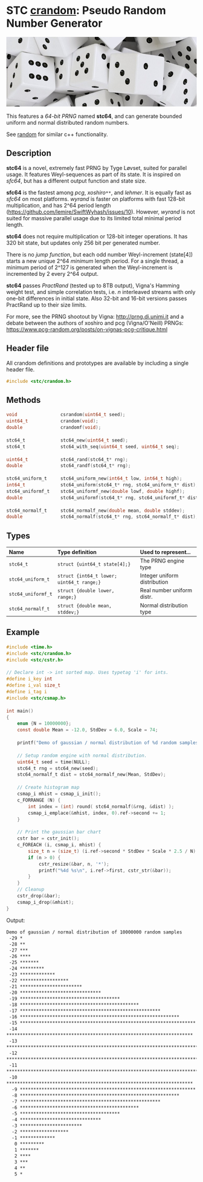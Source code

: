 # STC [crandom](../include/stc/crandom.h): Pseudo Random Number Generator
![Random](pics/random.jpg)

This features a *64-bit PRNG* named **stc64**, and can generate bounded uniform and normal
distributed random numbers.

See [random](https://en.cppreference.com/w/cpp/header/random) for similar c++ functionality.

## Description

**stc64** is a novel, extremely fast PRNG by Tyge Løvset, suited for parallel usage. It features
Weyl-sequences as part of its state. It is inspired on *sfc64*, but has a different output function
and state size.

**sfc64** is the fastest among *pcg*, *xoshiro`**`*, and *lehmer*. It is equally fast as *sfc64* on
most platforms. *wyrand* is faster on platforms with fast 128-bit multiplication, and has 2^64 period
length (https://github.com/lemire/SwiftWyhash/issues/10). However, *wyrand* is not suited for massive
parallel usage due to its limited total minimal period length.

**stc64** does not require multiplication or 128-bit integer operations. It has 320 bit state,
but updates only 256 bit per generated number.

There is no *jump function*, but each odd number Weyl-increment (state[4]) starts a new
unique 2^64 *minimum* length period. For a single thread, a minimum period of 2^127 is generated
when the Weyl-increment is incremented by 2 every 2^64 output.

**stc64** passes *PractRand* (tested up to 8TB output), Vigna's Hamming weight test, and simple
correlation tests, i.e. *n* interleaved streams with only one-bit differences in initial state.
Also 32-bit and 16-bit versions passes PractRand up to their size limits.

For more, see the PRNG shootout by Vigna: http://prng.di.unimi.it and a debate between the authors of
xoshiro and pcg (Vigna/O'Neill) PRNGs: https://www.pcg-random.org/posts/on-vignas-pcg-critique.html

## Header file

All crandom definitions and prototypes are available by including a single header file.
```c
#include <stc/crandom.h>
```

## Methods

```c
void                csrandom(uint64_t seed);                                 // seed global stc64 prng
uint64_t            crandom(void);                                           // global stc64_rand(rng)
double              crandomf(void);                                          // global stc64_randf(rng)

stc64_t             stc64_new(uint64_t seed);                                // stc64_init(s) is deprecated
stc64_t             stc64_with_seq(uint64_t seed, uint64_t seq);             // with unique stream

uint64_t            stc64_rand(stc64_t* rng);                                // range [0, 2^64 - 1]
double              stc64_randf(stc64_t* rng);                               // range [0.0, 1.0)

stc64_uniform_t     stc64_uniform_new(int64_t low, int64_t high);            // uniform-distribution
int64_t             stc64_uniform(stc64_t* rng, stc64_uniform_t* dist);      // range [low, high]
stc64_uniformf_t    stc64_uniformf_new(double lowf, double highf);
double              stc64_uniformf(stc64_t* rng, stc64_uniformf_t* dist);    // range [lowf, highf)

stc64_normalf_t     stc64_normalf_new(double mean, double stddev);           // normal-distribution
double              stc64_normalf(stc64_t* rng, stc64_normalf_t* dist);
```
## Types

| Name               | Type definition                           | Used to represent...         |
|:-------------------|:------------------------------------------|:-----------------------------|
| `stc64_t`          | `struct {uint64_t state[4];}`             | The PRNG engine type         |
| `stc64_uniform_t`  | `struct {int64_t lower; uint64_t range;}` | Integer uniform distribution |
| `stc64_uniformf_t` | `struct {double lower, range;}`           | Real number uniform distr.   |
| `stc64_normalf_t`  | `struct {double mean, stddev;}`           | Normal distribution type     |

## Example
```c
#include <time.h>
#include <stc/crandom.h>
#include <stc/cstr.h>

// Declare int -> int sorted map. Uses typetag 'i' for ints.
#define i_key int
#define i_val size_t
#define i_tag i
#include <stc/csmap.h>

int main()
{
    enum {N = 10000000};
    const double Mean = -12.0, StdDev = 6.0, Scale = 74;

    printf("Demo of gaussian / normal distribution of %d random samples\n", N);

    // Setup random engine with normal distribution.
    uint64_t seed = time(NULL);
    stc64_t rng = stc64_new(seed);
    stc64_normalf_t dist = stc64_normalf_new(Mean, StdDev);

    // Create histogram map
    csmap_i mhist = csmap_i_init();
    c_FORRANGE (N) {
        int index = (int) round( stc64_normalf(&rng, &dist) );
        csmap_i_emplace(&mhist, index, 0).ref->second += 1;
    }

    // Print the gaussian bar chart
    cstr bar = cstr_init();
    c_FOREACH (i, csmap_i, mhist) {
        size_t n = (size_t) (i.ref->second * StdDev * Scale * 2.5 / N);
        if (n > 0) {
            cstr_resize(&bar, n, '*');
            printf("%4d %s\n", i.ref->first, cstr_str(&bar));
        }
    }
    // Cleanup
    cstr_drop(&bar);
    csmap_i_drop(&mhist);
}
```
Output:
```
Demo of gaussian / normal distribution of 10000000 random samples
 -29 *
 -28 **
 -27 ***
 -26 ****
 -25 *******
 -24 *********
 -23 *************
 -22 ******************
 -21 ***********************
 -20 ******************************
 -19 *************************************
 -18 ********************************************
 -17 ****************************************************
 -16 ***********************************************************
 -15 *****************************************************************
 -14 *********************************************************************
 -13 ************************************************************************
 -12 *************************************************************************
 -11 ************************************************************************
 -10 *********************************************************************
  -9 *****************************************************************
  -8 ***********************************************************
  -7 ****************************************************
  -6 ********************************************
  -5 *************************************
  -4 ******************************
  -3 ***********************
  -2 ******************
  -1 *************
   0 *********
   1 *******
   2 ****
   3 ***
   4 **
   5 *
```
